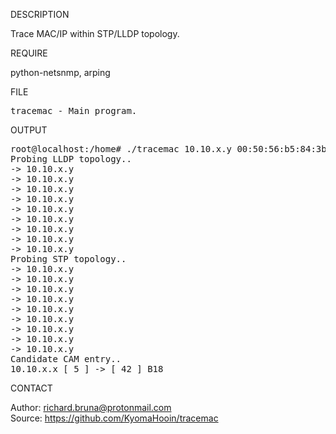 
DESCRIPTION

Trace MAC/IP within STP/LLDP topology.

REQUIRE

python-netsnmp, arping

FILE

<pre>
tracemac - Main program.
</pre>

OUTPUT

<pre>
root@localhost:/home# ./tracemac 10.10.x.y 00:50:56:b5:84:3b
Probing LLDP topology.. 
-> 10.10.x.y
-> 10.10.x.y
-> 10.10.x.y
-> 10.10.x.y
-> 10.10.x.y
-> 10.10.x.y
-> 10.10.x.y
-> 10.10.x.y
-> 10.10.x.y
Probing STP topology.. 
-> 10.10.x.y
-> 10.10.x.y
-> 10.10.x.y
-> 10.10.x.y
-> 10.10.x.y
-> 10.10.x.y
-> 10.10.x.y
-> 10.10.x.y
-> 10.10.x.y
Candidate CAM entry..
10.10.x.x [ 5 ] -> [ 42 ] B18
</pre>

CONTACT

Author: richard.bruna@protonmail.com<br>
Source: https://github.com/KyomaHooin/tracemac

